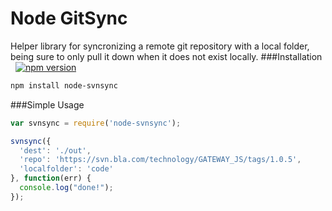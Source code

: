 Node GitSync
===================
Helper library for syncronizing a remote git repository with a local folder, being sure to only pull it down when it does not exist locally.
###Installation &nbsp;  [![npm version](https://badge.fury.io/js/node-svnsync.svg)](http://badge.fury.io/js/node-svnsync)
```sh
npm install node-svnsync
```
###Simple Usage
```javascript
var svnsync = require('node-svnsync');

svnsync({
  'dest': './out',
  'repo': 'https://svn.bla.com/technology/GATEWAY_JS/tags/1.0.5',
  'localfolder': 'code'
}, function(err) {
  console.log("done!");
});
```
